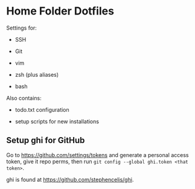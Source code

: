 # Home Folder Dotfiles

Settings for:

* SSH

* Git

* vim

* zsh (plus aliases)

* bash

Also contains:

* todo.txt configuration

* setup scripts for new installations

## Setup ghi for GitHub
Go to https://github.com/settings/tokens and generate a personal access token, give it repo perms, then run `git config --global ghi.token <that token>`.

ghi is found at https://github.com/stephencelis/ghi.
